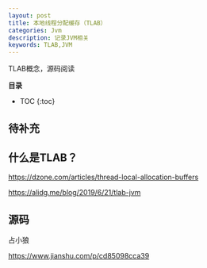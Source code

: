 ```yaml
---
layout: post
title: 本地线程分配缓存（TLAB）
categories: Jvm
description: 记录JVM相关
keywords: TLAB,JVM
---
```


TLAB概念，源码阅读

**目录**

* TOC
{:toc}

## 待补充

## 什么是TLAB？

https://dzone.com/articles/thread-local-allocation-buffers

https://alidg.me/blog/2019/6/21/tlab-jvm

## 源码

占小狼 

https://www.jianshu.com/p/cd85098cca39